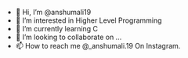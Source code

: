 - 👋 Hi, I’m @anshumali19
- 👀 I’m interested in Higher Level Programming
- 🌱 I’m currently learning C 
- 💞️ I’m looking to collaborate on ...
- 📫 How to reach me @_anshumali.19 On Instagram.

<!---
anshumali19/anshumali19 is a ✨ special ✨ repository because its `README.md` (this file) appears on your GitHub profile.
You can click the Preview link to take a look at your changes.
--->
